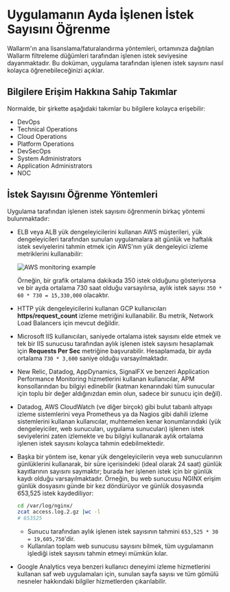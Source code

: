 # Uygulamanın Ayda İşlenen İstek Sayısını Öğrenme

Wallarm'ın ana lisanslama/faturalandırma yöntemleri, ortamınıza dağıtılan Wallarm filtreleme düğümleri tarafından işlenen istek seviyesine dayanmaktadır. Bu doküman, uygulama tarafından işlenen istek sayısını nasıl kolayca öğrenebileceğinizi açıklar.

## Bilgilere Erişim Hakkına Sahip Takımlar

Normalde, bir şirkette aşağıdaki takımlar bu bilgilere kolayca erişebilir:

* DevOps
* Technical Operations
* Cloud Operations
* Platform Operations
* DevSecOps
* System Administrators
* Application Administrators
* NOC

## İstek Sayısını Öğrenme Yöntemleri

Uygulama tarafından işlenen istek sayısını öğrenmenin birkaç yöntemi bulunmaktadır:

* ELB veya ALB yük dengeleyicilerini kullanan AWS müşterileri, yük dengeleyicileri tarafından sunulan uygulamalara ait günlük ve haftalık istek seviyelerini tahmin etmek için AWS'nın yük dengeleyici izleme metriklerini kullanabilir:

    ![AWS monitoring example](../../images/operation/aws-requests-example.png)

    Örneğin, bir grafik ortalama dakikada 350 istek olduğunu gösteriyorsa ve bir ayda ortalama 730 saat olduğu varsayılırsa, aylık istek sayısı `350 * 60 * 730 = 15,330,000` olacaktır.

* HTTP yük dengeleyicilerini kullanan GCP kullanıcıları **https/request_count** izleme metriğini kullanabilir. Bu metrik, Network Load Balancers için mevcut değildir.
* Microsoft IIS kullanıcıları, saniyede ortalama istek sayısını elde etmek ve tek bir IIS sunucusu tarafından aylık işlenen istek sayısını hesaplamak için **Requests Per Sec** metriğine başvurabilir. Hesaplamada, bir ayda ortalama `730 * 3,600` saniye olduğu varsayılmaktadır.
* New Relic, Datadog, AppDynamics, SignalFX ve benzeri Application Performance Monitoring hizmetlerini kullanan kullanıcılar, APM konsollarından bu bilgiyi edinebilir (katman kenarındaki tüm sunucular için toplu bir değer aldığınızdan emin olun, sadece bir sunucu için değil).
* Datadog, AWS CloudWatch (ve diğer birçok) gibi bulut tabanlı altyapı izleme sistemlerini veya Prometheus ya da Nagios gibi dahili izleme sistemlerini kullanan kullanıcılar, muhtemelen kenar konumlarındaki (yük dengeleyiciler, web sunucuları, uygulama sunucuları) işlenen istek seviyelerini zaten izlemekte ve bu bilgiyi kullanarak aylık ortalama işlenen istek sayısını kolayca tahmin edebilmektedir.
* Başka bir yöntem ise, kenar yük dengeleyicilerin veya web sunucularının günlüklerini kullanarak, bir süre içerisindeki (ideal olarak 24 saat) günlük kayıtlarının sayısını saymaktır; burada her işlenen istek için bir günlük kaydı olduğu varsayılmaktadır. Örneğin, bu web sunucusu NGINX erişim günlük dosyasını günde bir kez döndürüyor ve günlük dosyasında 653,525 istek kaydediliyor:

    ```bash
    cd /var/log/nginx/
    zcat access.log.2.gz |wc -l
    # 653525
    ```

    * Sunucu tarafından aylık işlenen istek sayısının tahmini `653,525 * 30 = 19,605,750`'dir.
    * Kullanılan toplam web sunucusu sayısını bilmek, tüm uygulamanın işlediği istek sayısını tahmin etmeyi mümkün kılar.

* Google Analytics veya benzeri kullanıcı deneyimi izleme hizmetlerini kullanan saf web uygulamaları için, sunulan sayfa sayısı ve tüm gömülü nesneler hakkındaki bilgiler hizmetlerden çıkarılabilir.